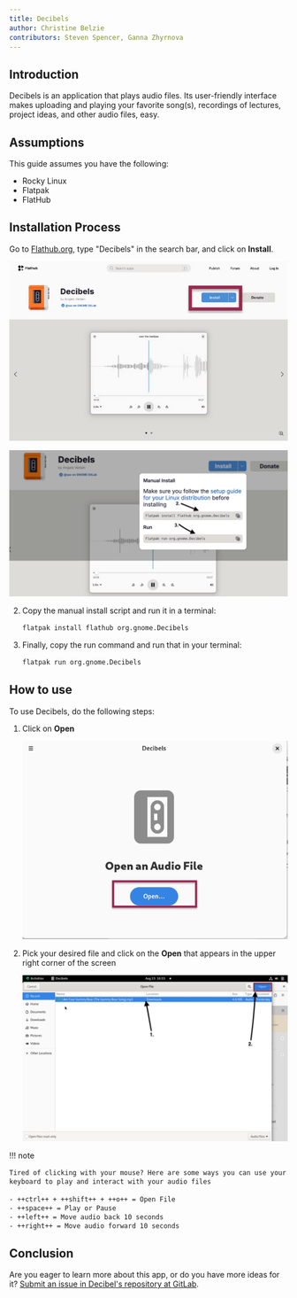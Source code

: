 ```yaml
---
title: Decibels
author: Christine Belzie
contributors: Steven Spencer, Ganna Zhyrnova 
---
```


## Introduction

Decibels is an application that plays audio files. Its user-friendly interface makes uploading and playing your favorite song(s), recordings of lectures, project ideas, and other audio files, easy.

## Assumptions

This guide assumes you have the following:

- Rocky Linux
- Flatpak
- FlatHub

## Installation Process

Go to [Flathub.org](https://flathub.org), type "Decibels" in the search bar, and click on **Install**.

![Screenshot of the Decibels app page on FlatHub, showing the install button being highlighted by a red rectangle](images/01_decibels.png)

![manual install script and run script](images/decibels-install.png)

2. Copy the manual install script and run it in a terminal:

    ```bash
    flatpak install flathub org.gnome.Decibels
    ```

3. Finally, copy the run command and run that in your terminal:

    ```bash
    flatpak run org.gnome.Decibels
    ```


## How to use

To use Decibels, do the following steps:

1. Click on **Open**

    ![Screenshot of Decibels' landing page with a red rectangle surrounding the blue open button](images/02_decibels.png)

2. Pick your desired file and click on the **Open** that appears in the upper right corner of the screen

    ![Screenshot of Decibels file selection interface with numbered arrows indicating audio file and Open button](images/03_decibels.png)


!!! note

    Tired of clicking with your mouse? Here are some ways you can use your keyboard to play and interact with your audio files

    - ++ctrl++ + ++shift++ + ++o++ = Open File
    - ++space++ = Play or Pause
    - ++left++ = Move audio back 10 seconds
    - ++right++ = Move audio forward 10 seconds

## Conclusion

Are you eager to learn more about this app, or do you have more ideas for it? [Submit an issue in Decibel's repository at GitLab](https://gitlab.gnome.org/GNOME/Incubator/decibels/-/issues).
